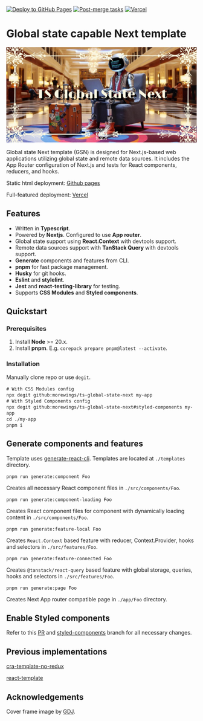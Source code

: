 [![Deploy to GitHub Pages](https://github.com/morewings/ts-global-state-next/actions/workflows/pages.yml/badge.svg)](https://github.com/morewings/ts-global-state-next/actions/workflows/pages.yml)
[![Post-merge tasks](https://github.com/morewings/ts-global-state-next/actions/workflows/merge-jobs.yml/badge.svg)](https://github.com/morewings/ts-global-state-next/actions/workflows/merge-jobs.yml)
[![Vercel](https://vercelbadge.vercel.app/api/morewings/ts-global-state-next)](https://vercel.com/dima-vyshniakovs-projects/ts-global-state-next)

# Global state capable Next template

[![TS Redux Next](./design/github.jpg)](#)

Global state Next template (GSN) is designed for Next.js-based web applications utilizing global state and remote data sources. It includes the App Router configuration of Next.js and tests for React components, reducers, and hooks.


Static html deployment: [Github pages](https://morewings.github.io/ts-global-state-next/)

Full-featured deployment: [Vercel](https://ts-global-state-next.vercel.app/)

## Features

- Written in **Typescript**.
- Powered by **Nextjs**. Configured to use **App router**.
- Global state support using **React.Context** with devtools support.
- Remote data sources support with **TanStack Query** with devtools support.
- **Generate** components and features from CLI.
- **pnpm** for fast package management.
- **Husky** for git hooks.
- **Eslint** and **stylelint**.
- **Jest** and **react-testing-library** for testing.
- Supports **CSS Modules** and **Styled components**.

## Quickstart

### Prerequisites

1. Install **Node** >= 20.x.
2. Install **pnpm**. E.g. `corepack prepare pnpm@latest --activate`.


### Installation

Manually clone repo or use `degit`.

```shell script
# With CSS Modules config
npx degit github:morewings/ts-global-state-next my-app
# With Styled Components config
npx degit github:morewings/ts-global-state-next#styled-components my-app
cd ./my-app
pnpm i
```

## Generate components and features

Template uses [generate-react-cli](https://www.npmjs.com/package/generate-react-cli). Templates are located at `./templates` directory.

```shell script
pnpm run generate:component Foo
```

Creates all necessary React component files in `./src/components/Foo`. 

```shell script
pnpm run generate:component-loading Foo
```

Creates React component files for component with dynamically loading content in `./src/components/Foo`. 

```shell script
pnpm run generate:feature-local Foo
```

Creates `React.Context` based feature with reducer, Context.Provider, hooks and selectors in `./src/features/Foo`. 

```shell script
pnpm run generate:feature-connected Foo
```

Creates `@tanstack/react-query` based feature with global storage, queries, hooks and selectors in `./src/features/Foo`.

```shell script
pnpm run generate:page Foo
```

Creates Next App router compatible page in `./app/Foo` directory.

## Enable Styled components

Refer to this [PR](https://github.com/morewings/ts-global-state-next/pull/40) and [styled-components](https://github.com/morewings/ts-global-state-next/tree/styled-components) branch for all necessary changes.

## Previous implementations

[cra-template-no-redux](https://github.com/morewings/cra-template-no-redux)

[react-template](https://github.com/morewings/react-template)

## Acknowledgements

Cover frame image by [GDJ](https://pixabay.com/users/gdj-1086657/).

